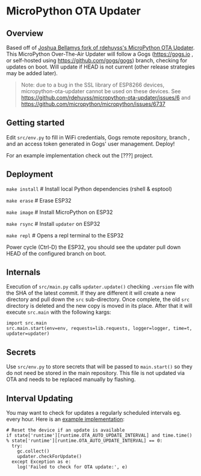 # MicroPython OTA Updater

## Overview

Based off of [Joshua Bellamys fork of rdehuyss's MicroPython OTA Updater](https://github.com/smysnk/micropython-ota-updater). This MicroPython Over-The-Air Updater will follow a Gogs (https://gogs.io , or self-hosted using https://github.com/gogs/gogs) branch, checking for updates on boot.  Will update if HEAD is not current (other release strategies may be added later).

> Note: due to a bug in the SSL library of ESP8266 devices, micropython-ota-updater cannot be used on these devices. See https://github.com/rdehuyss/micropython-ota-updater/issues/6 and https://github.com/micropython/micropython/issues/6737

## Getting started

Edit `src/env.py` to fill in WiFi credentials, Gogs remote repository, branch , and an access token generated in Gogs' user management.  Deploy!

For an example implementation check out the [???] project.

## Deployment

`make install` # Install local Python dependencies (rshell & esptool)

`make erase` # Erase ESP32

`make image` # Install MicroPython on ESP32

`make rsync` # Install `updater` on ESP32

`make repl` # Opens a repl terminal to the ESP32

Power cycle (Ctrl-D) the ESP32, you should see the updater pull down HEAD of the configured branch on boot.

## Internals

Execution of `src/main.py` calls `updater.update()` checking `.version` file with the SHA of the latest commit.  If they are different it will create a new directory and pull down the `src` sub-directory.  Once complete, the old `src` directory is deleted and the new copy is moved in its place.  After that it will execute `src.main` with the following kargs:
```
import src.main
src.main.start(env=env, requests=lib.requests, logger=logger, time=t, updater=updater)
```

## Secrets

Use `src/env.py` to store secrets that will be passed to `main.start()` so they do not need be stored in the main repository.  This file is not updated via OTA and needs to be replaced manually by flashing.

## Interval Updating

You may want to check for updates a regularly scheduled intervals eg. every hour. Here is an [example implementation](https://github.com/smysnk/my-grow/blob/master/src/sensorloop.py#L216):
```
# Reset the device if an update is available
if state['runtime'][runtime.OTA_AUTO_UPDATE_INTERVAL] and time.time() % state['runtime'][runtime.OTA_AUTO_UPDATE_INTERVAL] == 0:
  try:
    gc.collect()
    updater.checkForUpdate()
  except Exception as e:
    log('Failed to check for OTA update:', e)
```

